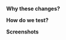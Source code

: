 **Why these changes?**

**How do we test?**

**Screenshots**

<!--
# Instructions:
1. Choose an emoji to categorize your pull request (copy-paste emoji in front of your title):
  ✨ New feature
  🐛 Bugfix
  🔥 P0 fix
  🧪 Tests
  🚀 Performance improvements
  🖍 Styling
  ♿ Accessibility
  🌐 Internationalization
  📖 Documentation
  🏗 Infrastructure / Tooling / Builds / CI
  ⏪ Reverting a previous change
  🧹 Code refactors and general housekeeping
  🗑️ Code removal

2. Pick a meaningful title for your pull request!
  - Use sentence case. Keep it short. ex: `✨ Released manage users list view`
3. Enter a succinct description that says why the PR is necessary, and what it does.
  Examples of good descriptions:
  - Implement aspect of X
  - Leave out feature Y because of A
  - Improve performance by B
  - Improve accessibility by C
4. If the pull request addresses an issue, mention it with keywords `Fixes`, `Closes`, or `Resolves`.
  - Using one of the above keywords will automatically close the issue (ex: Fixes #17)
5. Make sure to assign the appropriate label(s) to the pull request!
6. Provide clear testing instructions that include any pertinent information, i.e. roles, feature flags, etc.)
7. Include screenshots of your changes if they impact the UI (Before & After).
-->
